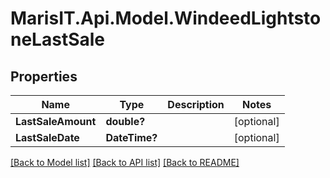 
# MarisIT.Api.Model.WindeedLightstoneLastSale

## Properties

Name | Type | Description | Notes
------------ | ------------- | ------------- | -------------
**LastSaleAmount** | **double?** |  | [optional] 
**LastSaleDate** | **DateTime?** |  | [optional] 

[[Back to Model list]](../README.md#documentation-for-models)
[[Back to API list]](../README.md#documentation-for-api-endpoints)
[[Back to README]](../README.md)

